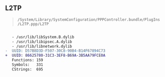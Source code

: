 ## L2TP

> `/System/Library/SystemConfiguration/PPPController.bundle/PlugIns/L2TP.ppp/L2TP`

```diff

   - /usr/lib/libSystem.B.dylib
   - /usr/lib/libipsec.A.dylib
   - /usr/lib/libnetwork.dylib
-  UUID: D57B8D3D-F507-30C8-90B4-B14F67894C73
+  UUID: 86625780-31C3-3EF8-B69A-3B5AA79FCE0A
   Functions: 159
   Symbols:   331
   CStrings:  695

```
